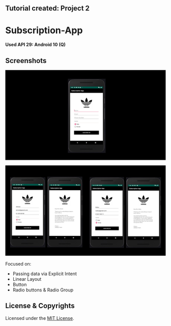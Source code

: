 ## Tutorial created: Project 2
# Subscription-App
#### Used API 29: Android 10 (Q)


## Screenshots

![](screenshots/Picture1.png)

![](screenshots/Picture2.png)

Focused on:
- Passing data via Explicit Intent
- Linear Layout
- Button
- Radio buttons & Radio Group



## License & Copyrights
Licensed under the [MIT License](LICENSE).
